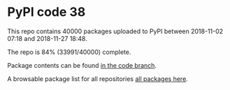 # PyPI code 38

This repo contains 40000 packages uploaded to PyPI between 
2018-11-02 07:18 and 2018-11-27 18:48.

The repo is 84% (33991/40000) complete.

Package contents can be found [in the code branch](https://github.com/pypi-data/pypi-mirror-38/tree/code/packages).

A browsable package list for all repositories [all packages here](https://pypi-data.github.io/website/repositories/pypi-mirror-38).


